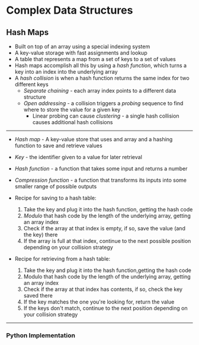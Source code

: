 # Complex Data Structures

## Hash Maps

* Built on top of an array using a special indexing system
* A key-value storage with fast assignments and lookup
* A table that represents a map from a set of keys to a set of values
* Hash maps accomplish all this by using a *hash function*, which turns a key into an index into the underlying array
* A *hash collision* is when a hash function returns the same index for two different keys
  * *Separate chaining* - each array index points to a different data structure
  * *Open addressing* - a collision triggers a *probing* sequence to find where to store the value for a given key
    * Linear probing can cause *clustering* - a single hash collision causes  additional hash collisions

---

* *Hash map* - A key-value store that uses and array and a hashing function to save and retrieve values
* *Key* - the identifier given to a value for later retrieval
* *Hash function* - a function that takes some input and returns a number
* *Compression function* - a function that transforms its inputs into some smaller range of possible outputs

* Recipe for saving to a hash table:
  1. Take the key and plug it into the hash function, getting the hash code
  2. *Modulo* that hash code by the length of the underlying array, getting an array index
  3. Check if the array at that index is empty, if so, save the value (and the key) there
  4. If the array is full at that index, continue to the next possible position depending on your collision strategy

* Recipe for retrieving from a hash table:
  1. Take the key and plug it into the hash function,getting the hash code
  2. Modulo that hash code by the length of the underlying array, getting an array index
  3. Check if the array at that index has contents, if so, check the key saved there
  4. If the key matches the one you're looking for, return the value
  5. If the keys don't match, continue to the next position depending on your collision strategy

---

### Python Implementation



